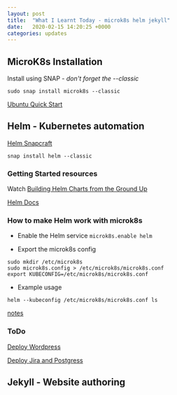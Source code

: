 ```yaml
---
layout: post
title:  "What I Learnt Today - microk8s helm jekyll"
date:   2020-02-15 14:20:25 +0000
categories: updates 
---
```

## MicroK8s Installation

Install using SNAP - _don't forget the --classic_

```sudo snap install microk8s --classic```

[Ubuntu Quick Start](https://ubuntu.com/tutorials/install-a-local-kubernetes-with-microk8s#1-overview)

## Helm - Kubernetes automation

[Helm Snapcraft](https://snapcraft.io/helm)

```snap install helm --classic```

### Getting Started resources
Watch [Building Helm Charts from the Ground Up](https://www.youtube.com/watch?time_continue=1388&v=vQX5nokoqrQ&feature=emb_title)

[Helm Docs](https://helm.sh/docs/)

### How to make Helm work with microk8s
* Enable the Helm service 
```microk8s.enable helm```

* Export the microk8s config

```
sudo mkdir /etc/microk8s
sudo microk8s.config > /etc/microk8s/microk8s.conf
export KUBECONFIG=/etc/microk8s/microk8s.conf
```

* Example usage

```helm --kubeconfig /etc/microk8s/microk8s.conf ls```

[notes](https://worklifenotes.com/2020/01/22/how-to-make-microk8s-work-with-helm/)



### ToDo
[Deploy Wordpress](https://webcloudpower.com/use-kubernetics-locally-with-microk8s/)

[Deploy Jira and Postgress](https://github.com/stevehipwell/helm-charts/tree/master/charts/jira-software)

## Jekyll - Website authoring
